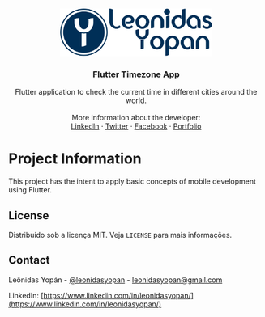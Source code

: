 <!-- PROJECT LOGO -->
<br />
<p align="center">
  <a href="https://leonidasyopan.com/">
    <img src="https://raw.githubusercontent.com/leonidasyopan/yopan-journal-frontend/master/src/assets/logo-leonidas-yopan-480x150.png" alt="Logo Leonidas Yopan" width="300" height="94">
  </a>

  <h3 align="center">Flutter Timezone App</h3>

  <p align="center">
    Flutter application to check the current time in different cities around the world.
    <br />
    <br />
    More information about the developer:
    <br />
    <a href="https://www.linkedin.com/in/leonidasyopan/" target="_blank">LinkedIn</a>
    ·
    <a href="https://twitter.com/leonidasyopan" target="_blank">Twitter</a>
    ·
    <a href="https://www.facebook.com/leonidasyopan" target="_blank">Facebook</a>
    ·
    <a href="https://leonidasyopan.com/" target="_blank">Portfolio</a>
  </p>
</p>

# Project Information

This project has the intent to apply basic concepts of mobile development using Flutter.

<!-- LICENSE -->

## License

Distribuído sob a licença MIT. Veja `LICENSE` para mais informações.

<!-- CONTACT -->

## Contact

Leônidas Yopán - [@leonidasyopan](https://twitter.com/leonidasyopan) - leonidasyopan@gmail.com

LinkedIn: [https://www.linkedin.com/in/leonidasyopan/](https://www.linkedin.com/in/leonidasyopan/)
